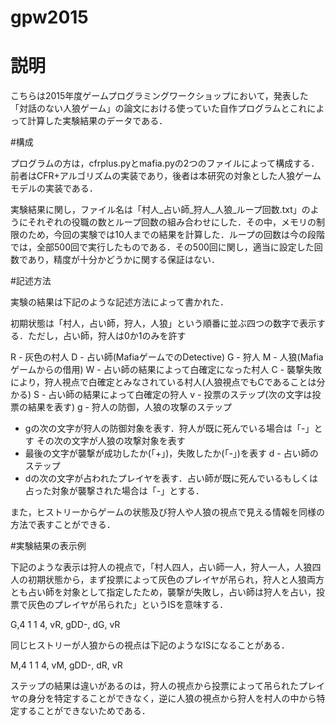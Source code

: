 # gpw2015

# 説明

こちらは2015年度ゲームプログラミングワークショップにおいて，発表した「対話のない人狼ゲーム」の論文における使っていた自作プログラムとこれによって計算した実験結果のデータである．

#構成

プログラムの方は，cfrplus.pyとmafia.pyの2つのファイルによって構成する．前者はCFR+アルゴリズムの実装であり，後者は本研究の対象とした人狼ゲームモデルの実装である．

実験結果に関し，ファイル名は「村人_占い師_狩人_人狼_ループ回数.txt」のようにそれぞれの役職の数とループ回数の組み合わせにした．その中，メモリの制限のため，今回の実験では10人までの結果を計算した．ループの回数は今の段階では，全部500回で実行したものである．その500回に関し，適当に設定した回数であり，精度が十分かどうかに関する保証はない．

#記述方法

実験の結果は下記のような記述方法によって書かれた．

初期状態は「村人，占い師，狩人，人狼」という順番に並ぶ四つの数字で表示する．ただし，占い師，狩人は0か1のみを許す

R - 灰色の村人
D - 占い師(MafiaゲームでのDetective)
G - 狩人
M - 人狼(Mafiaゲームからの借用)
W - 占い師の結果によって白確定になった村人
C - 襲撃失敗により，狩人視点で白確定とみなされている村人(人狼視点でもCであることは分かる)
S - 占い師の結果によって白確定の狩人
v - 投票のステップ(次の文字は投票の結果を表す)
g - 狩人の防御，人狼の攻撃のステップ
  - gの次の文字が狩人の防御対象を表す．狩人が既に死んでいる場合は「-」とす
その次の文字が人狼の攻撃対象を表す
  - 最後の文字が襲撃が成功したか(「+」)，失敗したか(「-」)を表す
d - 占い師のステップ
  - dの次の文字が占われたプレイヤを表す．占い師が既に死んでいるもしくは占った対象が襲撃された場合は「-」とする．

また，ヒストリーからゲームの状態及び狩人や人狼の視点で見える情報を同様の方法で表すことができる．

#実験結果の表示例

下記のような表示は狩人の視点で，「村人四人，占い師一人，狩人一人，人狼四人の初期状態から，まず投票によって灰色のプレイヤが吊られ，狩人と人狼両方とも占い師を対象として指定したため，襲撃が失敗し，占い師は狩人を占い，投票で灰色のプレイヤが吊られた」というISを意味する．

G,4 1 1 4, vR, gDD-, dG, vR

同じヒストリーが人狼からの視点は下記のようなISになることがある．

M,4 1 1 4, vM, gDD-, dR, vR
  
ステップの結果は違いがあるのは，狩人の視点から投票によって吊られたプレイヤの身分を特定することができなく，逆に人狼の視点から狩人を村人の中から特定することができないためである．
